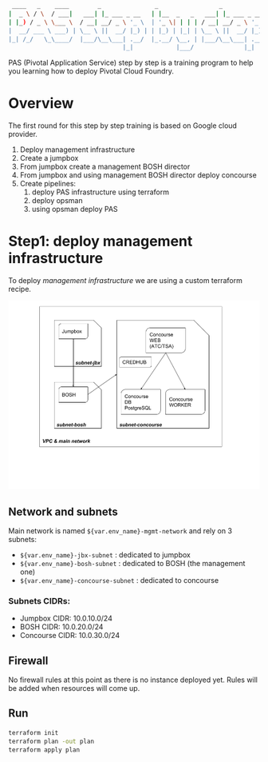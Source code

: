 ```bash
 ____   _    ____        _               _                 _             
|  _ \ / \  / ___|   ___| |_ ___ _ __   | |__  _   _   ___| |_ ___ _ __  
| |_) / _ \ \___ \  / __| __/ _ \ '_ \  | '_ \| | | | / __| __/ _ \ '_ \ 
|  __/ ___ \ ___) | \__ \ ||  __/ |_) | | |_) | |_| | \__ \ ||  __/ |_) |
|_| /_/   \_\____/  |___/\__\___| .__/  |_.__/ \__, | |___/\__\___| .__/ 
                                |_|            |___/              |_|    
```

PAS (Pivotal Application Service) step by step is a training program to help you learning how to deploy Pivotal Cloud Foundry.

# Overview

The first round for this step by step training is based on Google cloud provider.

1. Deploy management infrastructure
2. Create a jumpbox
3. From jumpbox create a management BOSH director
4. From jumpbox and using management BOSH director deploy concourse
5. Create pipelines:
	1. deploy PAS infrastructure using terraform
	2. deploy opsman
	3. using opsman deploy PAS

	
# Step1: deploy management infrastructure

To deploy *management infrastructure* we are using a custom terraform recipe. 

![Management infrastructure schema](assets/images/infra-mgmt.png)

## Network and subnets

Main network is named `${var.env_name}-mgmt-network` and rely on 3 subnets:

 - `${var.env_name}-jbx-subnet` : dedicated to jumpbox
 - `${var.env_name}-bosh-subnet` : dedicated to BOSH (the management one)
 - `${var.env_name}-concourse-subnet` : dedicated to concourse

### Subnets CIDRs:

* Jumpbox CIDR: 10.0.10.0/24
* BOSH CIDR: 10.0.20.0/24
* Concourse CIDR: 10.0.30.0/24

## Firewall

No firewall rules at this point as there is no instance deployed yet. Rules will be added when resources will come up.

## Run

```bash
terraform init
terraform plan -out plan
terraform apply plan
```